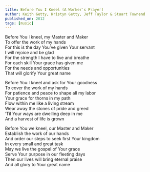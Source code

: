 ```yaml
---
title: Before You I Kneel (A Worker's Prayer)
author: Keith Getty, Kristyn Getty, Jeff Taylor & Stuart Townend
published_on: 2012
tags: [music]
---
```


Before You I kneel, my Master and Maker   
To offer the work of my hands   
For this is the day You’ve given Your servant   
I will rejoice and be glad   
For the strength I have to live and breathe   
For each skill Your grace has given me   
For the needs and opportunities   
That will glorify Your great name   

Before You I kneel and ask for Your goodness   
To cover the work of my hands   
For patience and peace to shape all my labor   
Your grace for thorns in my path   
Flow within me like a living stream   
Wear away the stones of pride and greed   
‘Til Your ways are dwelling deep in me   
And a harvest of life is grown   

Before You we kneel, our Master and Maker   
Establish the work of our hands   
And order our steps to seek first Your kingdom   
In every small and great task   
May we live the gospel of Your grace   
Serve Your purpose in our fleeting days   
Then our lives will bring eternal praise   
And all glory to Your great name   
